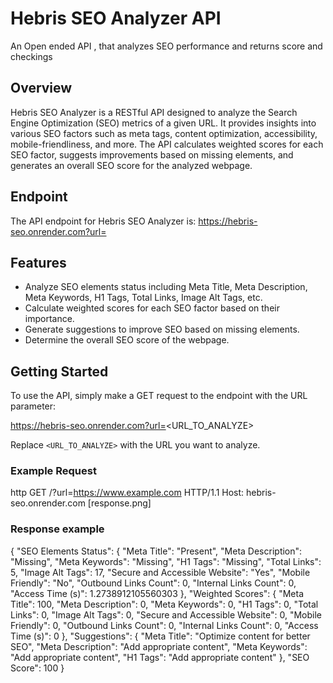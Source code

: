
# Hebris SEO Analyzer API
An Open ended API , that analyzes SEO performance and returns score and checkings

## Overview

Hebris SEO Analyzer is a RESTful API designed to analyze the Search Engine Optimization (SEO) metrics of a given URL. It provides insights into various SEO factors such as meta tags, content optimization, accessibility, mobile-friendliness, and more. The API calculates weighted scores for each SEO factor, suggests improvements based on missing elements, and generates an overall SEO score for the analyzed webpage.

## Endpoint

The API endpoint for Hebris SEO Analyzer is: https://hebris-seo.onrender.com?url=


## Features

- Analyze SEO elements status including Meta Title, Meta Description, Meta Keywords, H1 Tags, Total Links, Image Alt Tags, etc.
- Calculate weighted scores for each SEO factor based on their importance.
- Generate suggestions to improve SEO based on missing elements.
- Determine the overall SEO score of the webpage.

## Getting Started

To use the API, simply make a GET request to the endpoint with the URL parameter:

https://hebris-seo.onrender.com?url=<URL_TO_ANALYZE>

Replace `<URL_TO_ANALYZE>` with the URL you want to analyze.

### Example Request

http
GET /?url=https://www.example.com HTTP/1.1
Host: hebris-seo.onrender.com
 [response.png]
 ### Response example
{
    "SEO Elements Status": {
        "Meta Title": "Present",
        "Meta Description": "Missing",
        "Meta Keywords": "Missing",
        "H1 Tags": "Missing",
        "Total Links": 5,
        "Image Alt Tags": 17,
        "Secure and Accessible Website": "Yes",
        "Mobile Friendly": "No",
        "Outbound Links Count": 0,
        "Internal Links Count": 0,
        "Access Time (s)": 1.2738912105560303
    },
    "Weighted Scores": {
        "Meta Title": 100,
        "Meta Description": 0,
        "Meta Keywords": 0,
        "H1 Tags": 0,
        "Total Links": 0,
        "Image Alt Tags": 0,
        "Secure and Accessible Website": 0,
        "Mobile Friendly": 0,
        "Outbound Links Count": 0,
        "Internal Links Count": 0,
        "Access Time (s)": 0
    },
    "Suggestions": {
        "Meta Title": "Optimize content for better SEO",
        "Meta Description": "Add appropriate content",
        "Meta Keywords": "Add appropriate content",
        "H1 Tags": "Add appropriate content"
    },
    "SEO Score": 100
}





